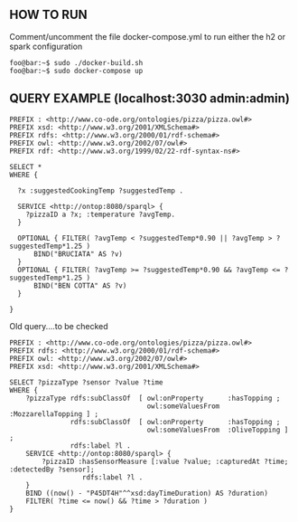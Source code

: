 
## HOW TO RUN

Comment/uncomment the file docker-compose.yml to run either the h2 or spark configuration

```console
foo@bar:~$ sudo ./docker-build.sh
foo@bar:~$ sudo docker-compose up
```

## QUERY EXAMPLE (localhost:3030  admin:admin)

    PREFIX : <http://www.co-ode.org/ontologies/pizza/pizza.owl#>
    PREFIX xsd: <http://www.w3.org/2001/XMLSchema#>
    PREFIX rdfs: <http://www.w3.org/2000/01/rdf-schema#>
    PREFIX owl: <http://www.w3.org/2002/07/owl#>
    PREFIX rdf: <http://www.w3.org/1999/02/22-rdf-syntax-ns#>

    SELECT *
    WHERE {

      ?x :suggestedCookingTemp ?suggestedTemp .

      SERVICE <http://ontop:8080/sparql> {
        ?pizzaID a ?x; :temperature ?avgTemp.
      }

      OPTIONAL { FILTER( ?avgTemp < ?suggestedTemp*0.90 || ?avgTemp > ?suggestedTemp*1.25 )
          BIND("BRUCIATA" AS ?v)
      }
      OPTIONAL { FILTER( ?avgTemp >= ?suggestedTemp*0.90 && ?avgTemp <= ?suggestedTemp*1.25 )
          BIND("BEN COTTA" AS ?v)
      }

    }

Old query....to be checked


    PREFIX : <http://www.co-ode.org/ontologies/pizza/pizza.owl#>
    PREFIX rdfs: <http://www.w3.org/2000/01/rdf-schema#>
    PREFIX owl: <http://www.w3.org/2002/07/owl#>
    PREFIX xsd: <http://www.w3.org/2001/XMLSchema#>

    SELECT ?pizzaType ?sensor ?value ?time
    WHERE {
        ?pizzaType rdfs:subClassOf  [ owl:onProperty      :hasTopping ;
                                      owl:someValuesFrom  :MozzarellaTopping ] ;
                   rdfs:subClassOf  [ owl:onProperty      :hasTopping ;
                                      owl:someValuesFrom  :OliveTopping ] ;
                   rdfs:label ?l .
        SERVICE <http://ontop:8080/sparql> {
            ?pizzaID :hasSensorMeasure [:value ?value; :capturedAt ?time; :detectedBy ?sensor];
                      rdfs:label ?l .
        }
        BIND ((now() - "P45DT4H"^^xsd:dayTimeDuration) AS ?duration)
        FILTER( ?time <= now() && ?time > ?duration )
    }
